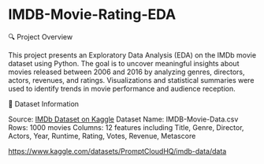 # IMDB-Movie-Rating-EDA
🔍 Project Overview

This project presents an Exploratory Data Analysis (EDA) on the IMDb movie dataset using Python. The goal is to uncover meaningful insights about movies released between 2006 and 2016 by analyzing genres, directors, actors, revenues, and ratings. Visualizations and statistical summaries were used to identify trends in movie performance and audience reception.

📁 Dataset Information

Source: [IMDb Dataset on Kaggle](https://www.kaggle.com/datasets/PromptCloudHQ/imdb-data)
Dataset Name: IMDB-Movie-Data.csv
Rows: 1000 movies
Columns: 12 features including Title, Genre, Director, Actors, Year, Runtime, Rating, Votes, Revenue, Metascore

https://www.kaggle.com/datasets/PromptCloudHQ/imdb-data/data
